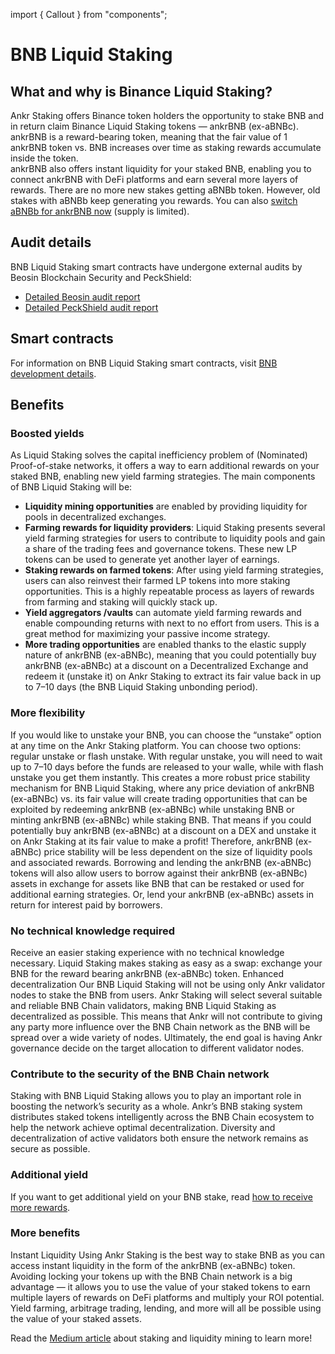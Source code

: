 import { Callout } from "components";
# BNB Liquid Staking

## What and why is Binance Liquid Staking?
Ankr Staking offers Binance token holders the opportunity to stake BNB and in return claim Binance Liquid Staking tokens — ankrBNB (ex-aBNBc). 
ankrBNB is a reward-bearing token, meaning that the fair value of 1 ankrBNB token vs. BNB increases over time as staking rewards accumulate inside the token.<br/>
ankrBNB also offers instant liquidity for your staked BNB, enabling you to connect ankrBNB with DeFi platforms and earn several more layers of rewards.
<Callout type="info">
There are no more new stakes getting aBNBb token. However, old stakes with aBNBb keep generating you rewards. You can also [switch aBNBb for ankrBNB now](https://www.ankr.com/staking/switch/) (supply is limited).
</Callout>

## Audit details
BNB Liquid Staking smart contracts have undergone external audits by Beosin Blockchain Security and PeckShield:
* [Detailed Beosin audit report](http://assets.ankr.com/earn/smart_contract_security_audit_bnb.pdf)
* [Detailed PeckShield audit report](https://assets.ankr.com/staking/smart_contract_security_audit_bnb_peckshield.pdf)

## Smart contracts
For information on BNB Liquid Staking smart contracts, visit [BNB development details](/staking/for-integrators/dev-details/bnb-liquid-staking-mechanics/#smart-contracts). 

## Benefits

### Boosted yields
As Liquid Staking solves the capital inefficiency problem of (Nominated) Proof-of-stake networks, it offers a way to earn additional rewards on your staked BNB, enabling new yield farming strategies. The main components of BNB Liquid Staking will be:

* **Liquidity mining opportunities** are enabled by providing liquidity for pools in decentralized exchanges.
* **Farming rewards for liquidity providers**: Liquid Staking presents several yield farming strategies for users to contribute to liquidity pools and gain a share of the trading fees and governance tokens. These new LP tokens can be used to generate yet another layer of earnings.
* **Staking rewards on farmed tokens**: After using yield farming strategies, users can also reinvest their farmed LP tokens into more staking opportunities. This is a highly repeatable process as layers of rewards from farming and staking will quickly stack up.
* **Yield aggregators /vaults** can automate yield farming rewards and enable compounding returns with next to no effort from users. This is a great method for maximizing your passive income strategy.
* **More trading opportunities** are enabled thanks to the elastic supply nature of ankrBNB (ex-aBNBc), meaning that you could potentially buy ankrBNB (ex-aBNBc) at a discount on a Decentralized Exchange and redeem it (unstake it) on Ankr Staking to extract its fair value back in up to 7–10 days (the BNB Liquid Staking unbonding period).

### More flexibility
If you would like to unstake your BNB, you can choose the “unstake” option at any time on the Ankr Staking platform. You can choose two options: regular unstake or flash unstake. With regular unstake, you will need to wait up to 7–10 days before the funds are released to your walle, while with flash unstake you get them instantly. 
This creates a more robust price stability mechanism for BNB Liquid Staking, where any price deviation of ankrBNB (ex-aBNBc) vs. its fair value will create trading opportunities that can be exploited by redeeming ankrBNB (ex-aBNBc) while unstaking BNB or minting ankrBNB (ex-aBNBc) while staking BNB. That means if you could potentially buy ankrBNB (ex-aBNBc) at a discount on a DEX and unstake it on Ankr Staking at its fair value to make a profit! Therefore,  ankrBNB (ex-aBNBc) price stability will be less dependent on the size of liquidity pools and associated rewards. Borrowing and lending the ankrBNB (ex-aBNBc) tokens will also allow users to borrow against their ankrBNB (ex-aBNBc) assets in exchange for assets like BNB that can be restaked or used for additional earning strategies. Or, lend your  ankrBNB (ex-aBNBc) assets in return for interest paid by borrowers.

### No technical knowledge required
Receive an easier staking experience with no technical knowledge necessary. Liquid Staking makes staking as easy as a swap: exchange your BNB for the reward bearing ankrBNB (ex-aBNBc) token. Enhanced decentralization Our BNB Liquid Staking will not be using only Ankr validator nodes to stake the BNB from users. Ankr Staking will select several suitable and reliable BNB Chain validators, making BNB Liquid Staking as decentralized as possible. This means that Ankr will not contribute to giving any party more influence over the BNB Chain network as the BNB will be spread over a wide variety of nodes. Ultimately, the end goal is having Ankr governance decide on the target allocation to different validator nodes.

### Contribute to the security of the BNB Chain network
Staking with BNB Liquid Staking allows you to play an important role in boosting the network’s security as a whole. Ankr’s BNB staking system distributes staked tokens intelligently across the BNB Chain ecosystem to help the network achieve optimal decentralization. Diversity and decentralization of active validators both ensure the network remains as secure as possible.

### Additional yield
If you want to get additional yield on your BNB stake, read [how to receive more rewards](https://medium.com/ankr-network/ankr-x-ellipsis-staking-liquidity-mining-ankr-rewards-f49a76fd50cc).

### More benefits
Instant Liquidity Using Ankr Staking is the best way to stake BNB as you can access instant liquidity in the form of the ankrBNB (ex-aBNBc) token. 
Avoiding locking your tokens up with the BNB Chain network is a big advantage — it allows you to use the value of your staked tokens to earn multiple layers of rewards on DeFi platforms and multiply your ROI potential. 
Yield farming, arbitrage trading, lending, and more will all be possible using the value of your staked assets.

Read the [Medium article](https://medium.com/Ankr-network/Ankr-x-ellipsis-staking-liquidity-mining-Ankr-rewards-f49a76fd50cc) about staking and liquidity mining to learn more!